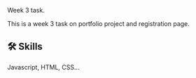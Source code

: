 
Week 3 task.

This is a week 3 task on portfolio project and registration page.


## 🛠 Skills
Javascript, HTML, CSS...

